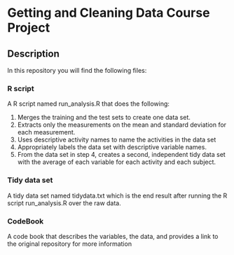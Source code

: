 # Getting and Cleaning Data Course Project

## Description 
In this repository you will find the following files:

### R script

A R script named run_analysis.R that does the following:

1. Merges the training and the test sets to create one data set.
2. Extracts only the measurements on the mean and standard deviation for each measurement.
3. Uses descriptive activity names to name the activities in the data set
4. Appropriately labels the data set with descriptive variable names.
5. From the data set in step 4, creates a second, independent tidy data set with the average of each variable for each activity and each subject.

### Tidy data set

A tidy data set named tidydata.txt which is the end result after running the R script run_analysis.R over the raw data.

### CodeBook

A code book that describes the variables, the data, and provides a link to the original repository for more information